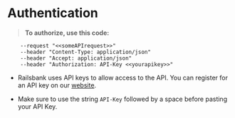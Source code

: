 # Authentication

> **To authorize, use this code:**

```shell
    --request "<<someAPIrequest>>"
    --header "Content-Type: application/json"
  	--header "Accept: application/json"
  	--header "Authorization: API-Key <<yourapikey>>"
```
- Railsbank uses API keys to allow access to the API. You can register for an API key on our [website](http://railsbank.com).

- Make sure to use the string `API-Key` followed by a space before pasting your API Key.
